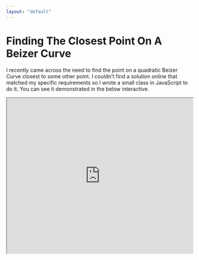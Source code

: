 ```yaml
--- 
layout: "default"
---
```

# Finding The Closest Point On A Beizer Curve

I recently came across the need to find the point on a quadratic Beizer Curve closest to some other point. I couldn't find a solution online that matched my specific requirements so I wrote a small class in JavaScript to do it. You can see it demonstrated in the below interactive.

<iframe src="http://blog.benlorantfy.com/interactives/beizerCurve.html" style="width:100%;height:420px;display:block;overflow:hidden;"></iframe>

